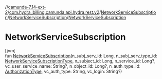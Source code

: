 //[camunda-7.14-ext-2](../../../../index.md)/[com.hydra_billing.camunda.api.hydra.rest.v2](../../index.md)/[NetworkServiceSubscription](../index.md)/[NetworkServiceSubscription](index.md)/[NetworkServiceSubscription](-network-service-subscription.md)

# NetworkServiceSubscription

[jvm]\
fun [NetworkServiceSubscription](-network-service-subscription.md)(n_subj_serv_id: Long, n_subj_serv_type_id: [NetworkServiceSubscriptionType](../../../com.hydra_billing.camunda.api.hydra.common_types/-network-service-subscription-type/index.md), n_subject_id: Long, n_service_id: Long?, vc_user_service_name: String?, n_object_id: Long?, n_auth_type_id: [AuthorizationType](../../../com.hydra_billing.camunda.api.hydra.common_types/-authorization-type/index.md), vc_auth_type: String, vc_login: String?)
